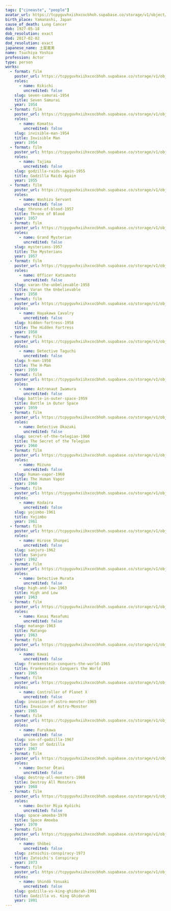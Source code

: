 ```yaml
---
tags: ["cineaste", "people"]
avatar_url: https://tcpyguvhxiihxcocbhoh.supabase.co/storage/v1/object/public/godzilla-cineaste-public/content/people/tsuchiya-yoshio/tsuchiya-yoshio.jpg?t=2024-04-02T00%3A12%3A19.545Z
birth_place: Yamanashi, Japan
cause_of_death: Lung Cancer
dob: 1927-05-18
dob_resolution: exact
dod: 2017-02-02
dod_resolution: exact
japanese_name: 土屋嘉男
name: Tsuchiya Yoshio
profession: Actor
type: person
works:
  - format: film
    poster_url: https://tcpyguvhxiihxcocbhoh.supabase.co/storage/v1/object/public/godzilla-cineaste-public/content/films/seven-samurai-1954/posters/seven-samurai-1954.jpg
    roles:
      - name: Rikichi
        uncredited: false
    slug: seven-samurai-1954
    title: Seven Samurai
    year: 1954
  - format: film
    poster_url: https://tcpyguvhxiihxcocbhoh.supabase.co/storage/v1/object/public/godzilla-cineaste-public/content/films/invisible-man-1954/posters/invisible-man-1954.jpg
    roles:
      - name: Komatsu
        uncredited: false
    slug: invisible-man-1954
    title: Invisible Man
    year: 1954
  - format: film
    poster_url: https://tcpyguvhxiihxcocbhoh.supabase.co/storage/v1/object/public/godzilla-cineaste-public/content/films/godzilla-raids-again-1955/posters/godzilla-raids-again-1955.jpg
    roles:
      - name: Tajima
        uncredited: false
    slug: godzilla-raids-again-1955
    title: Godzilla Raids Again
    year: 1955
  - format: film
    poster_url: https://tcpyguvhxiihxcocbhoh.supabase.co/storage/v1/object/public/godzilla-cineaste-public/content/films/throne-of-blood-1957/posters/throne-of-blood-1957.jpg
    roles:
      - name: Washizu Servant
        uncredited: false
    slug: throne-of-blood-1957
    title: Throne of Blood
    year: 1957
  - format: film
    poster_url: https://tcpyguvhxiihxcocbhoh.supabase.co/storage/v1/object/public/godzilla-cineaste-public/content/films/mysterians-1957/posters/mysterians-1957.jpg
    roles:
      - name: Grand Mysterian
        uncredited: false
    slug: mysterians-1957
    title: The Mysterians
    year: 1957
  - format: film
    poster_url: https://tcpyguvhxiihxcocbhoh.supabase.co/storage/v1/object/public/godzilla-cineaste-public/content/films/varan-the-unbelievable-1958/posters/varan-the-unbelievable-1958.jpg
    roles:
      - name: Officer Katsumoto
        uncredited: false
    slug: varan-the-unbelievable-1958
    title: Varan the Unbelievable
    year: 1958
  - format: film
    poster_url: https://tcpyguvhxiihxcocbhoh.supabase.co/storage/v1/object/public/godzilla-cineaste-public/content/films/hidden-fortress-1958/posters/hidden-fortress-1958.jpg
    roles:
      - name: Hayakawa Cavalry
        uncredited: false
    slug: hidden-fortress-1958
    title: The Hidden Fortress
    year: 1958
  - format: film
    poster_url: https://tcpyguvhxiihxcocbhoh.supabase.co/storage/v1/object/public/godzilla-cineaste-public/content/films/h-man-1958/posters/h-man-1958.jpg
    roles:
      - name: Detective Taguchi
        uncredited: false
    slug: h-man-1958
    title: The H-Man
    year: 1959
  - format: film
    poster_url: https://tcpyguvhxiihxcocbhoh.supabase.co/storage/v1/object/public/godzilla-cineaste-public/content/films/battle-in-outer-space-1959/posters/battle-in-outer-space-1959.jpg
    roles:
      - name: Astronaut Iwamura
        uncredited: false
    slug: battle-in-outer-space-1959
    title: Battle in Outer Space
    year: 1959
  - format: film
    poster_url: https://tcpyguvhxiihxcocbhoh.supabase.co/storage/v1/object/public/godzilla-cineaste-public/content/films/secret-of-the-telegian-1960/posters/secret-of-the-telegian-1960.jpg
    roles:
      - name: Detective Okazaki
        uncredited: false
    slug: secret-of-the-telegian-1960
    title: The Secret of the Telegian
    year: 1960
  - format: film
    poster_url: https://tcpyguvhxiihxcocbhoh.supabase.co/storage/v1/object/public/godzilla-cineaste-public/content/films/human-vapor-1960/posters/human-vapor-1960.jpg
    roles:
      - name: Mizuno
        uncredited: false
    slug: human-vapor-1960
    title: The Human Vapor
    year: 1960
  - format: film
    poster_url: https://tcpyguvhxiihxcocbhoh.supabase.co/storage/v1/object/public/godzilla-cineaste-public/content/films/yojimbo-1961/posters/yojimbo-1961.jpg
    roles:
      - name: Kodaira
        uncredited: false
    slug: yojimbo-1961
    title: Yojimbo
    year: 1961
  - format: film
    poster_url: https://tcpyguvhxiihxcocbhoh.supabase.co/storage/v1/object/public/godzilla-cineaste-public/content/films/sanjuro-1962/posters/sanjuro-1962.jpg
    roles:
      - name: Hirose Shunpei
        uncredited: false
    slug: sanjuro-1962
    title: Sanjuro
    year: 1962
  - format: film
    poster_url: https://tcpyguvhxiihxcocbhoh.supabase.co/storage/v1/object/public/godzilla-cineaste-public/content/films/high-and-low-1963/posters/high-and-low-1963.jpg
    roles:
      - name: Detective Murata
        uncredited: false
    slug: high-and-low-1963
    title: High and Low
    year: 1963
  - format: film
    poster_url: https://tcpyguvhxiihxcocbhoh.supabase.co/storage/v1/object/public/godzilla-cineaste-public/content/films/matango-1963/posters/matango-1963.jpg
    roles:
      - name: Kasai Masafumi
        uncredited: false
    slug: matango-1963
    title: Matango
    year: 1963
  - format: film
    poster_url: https://tcpyguvhxiihxcocbhoh.supabase.co/storage/v1/object/public/godzilla-cineaste-public/content/films/frankenstein-conquers-the-world-1965/posters/frankenstein-conquers-the-world-1965.jpg
    roles:
      - name: Kawai
        uncredited: false
    slug: frankenstein-conquers-the-world-1965
    title: Frankenstein Conquers the World
    year: 1965
  - format: film
    poster_url: https://tcpyguvhxiihxcocbhoh.supabase.co/storage/v1/object/public/godzilla-cineaste-public/content/films/invasion-of-astro-monster-1965/posters/monster-zero-1965.jpg
    roles:
      - name: Controller of Planet X
        uncredited: false
    slug: invasion-of-astro-monster-1965
    title: Invasion of Astro-Monster
    year: 1965
  - format: film
    poster_url: https://tcpyguvhxiihxcocbhoh.supabase.co/storage/v1/object/public/godzilla-cineaste-public/content/films/son-of-godzilla-1967/posters/son-of-godzilla-1967.jpg
    roles:
      - name: Furukawa
        uncredited: false
    slug: son-of-godzilla-1967
    title: Son of Godzilla
    year: 1967
  - format: film
    poster_url: https://tcpyguvhxiihxcocbhoh.supabase.co/storage/v1/object/public/godzilla-cineaste-public/content/films/destroy-all-monsters-1968/posters/destroy-all-monsters-1968.jpg
    roles:
      - name: Doctor Ôtani
        uncredited: false
    slug: destroy-all-monsters-1968
    title: Destroy All Monsters
    year: 1968
  - format: film
    poster_url: https://tcpyguvhxiihxcocbhoh.supabase.co/storage/v1/object/public/godzilla-cineaste-public/content/films/space-amoeba-1970/posters/space-amoeba-1970.jpg
    roles:
      - name: Doctor Miya Kyôichi
        uncredited: false
    slug: space-amoeba-1970
    title: Space Amoeba
    year: 1970
  - format: film
    poster_url: https://tcpyguvhxiihxcocbhoh.supabase.co/storage/v1/object/public/godzilla-cineaste-public/content/films/zatoichis-conspiracy-1973/posters/zatoichis-conspiracy-1973.jpg
    roles:
      - name: Shôbei
        uncredited: false
    slug: zatoichis-conspiracy-1973
    title: Zatoichi's Conspiracy
    year: 1973
  - format: film
    poster_url: https://tcpyguvhxiihxcocbhoh.supabase.co/storage/v1/object/public/godzilla-cineaste-public/content/films/godzilla-vs-king-ghidorah-1991/posters/godzilla-vs-king-ghidorah-1991.jpg
    roles:
      - name: Shindô Yasuaki
        uncredited: false
    slug: godzilla-vs-king-ghidorah-1991
    title: Godzilla vs. King Ghidorah
    year: 1991
---
```

